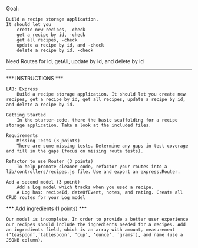 Goal:

    Build a recipe storage application. 
    It should let you 
        create new recipes, -check
        get a recipe by id, -check
        get all recipes, -check
        update a recipe by id, and -check
        delete a recipe by id. -check

Need Routes for
    Id, 
    getAll,
    update by Id, 
    and delete by Id

---

*** INSTRUCTIONS ***

    LAB: Express
        Build a recipe storage application. It should let you create new recipes, get a recipe by id, get all recipes, update a recipe by id, and delete a recipe by id.

    Getting Started
        In the starter-code, there the basic scaffolding for a recipe storage application. Take a look at the included files.

    Requirements
        Missing Tests (3 points)
        There are some missing tests. Determine any gaps in test coverage and fill in the gaps (focus on missing route tests).

    Refactor to use Router (3 points)
        To help promote cleaner code, refactor your routes into a lib/controllers/recipes.js file. Use and export an express.Router.

    Add a second model (3 point)
        Add a Log model which tracks when you used a recipe. 
        A Log has: recipeId, dateOfEvent, notes, and rating. Create all CRUD routes for your Log model

*** Add ingredients (1 points) ***

    Our model is incomplete. In order to provide a better user experience our recipes should include the ingredients needed for a recipes. Add an ingredients field, which is an array with amount, measurement (‘teaspoon’,’tablespoon’, ‘cup’, ‘ounce’, ‘grams’), and name (use a JSONB column).
